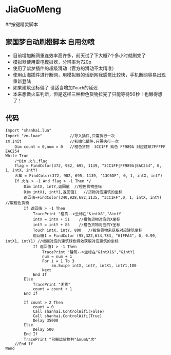# JiaGuoMeng

##按键精灵脚本

## 家国梦自动刷橙脚本 自用勿喷
* 目前增加断网重连效率高许多，前天试了下大概7个多小时就刷完了
* 模拟器使用雷电模拟器，分辨率为720p
* 使用了紫梦插件的超级滑动（官方的滑动不太精准）
* 使用山海插件进行断网，用模拟器的话断网我感觉比较快，手机断网容易出现重新登陆
* 如果建筑坐标偏了 请适当增加`Touch`的延迟
* 本来想做火车判断，但是这样三种橙色货物拉完了只能等待50秒！也懒得想了！
## 代码
```
Import "shanhai.lua"
Import "zm.luae" 			//导入插件,只需执行一次
zm.Init 					//初始化插件,只需执行一次
	Dim count = 0,num = 0	//橙色货物  3CC1FF 紫色 FF989A 对应建筑7FFFFF  EAC254
While True
	/*Dim 火车,flag
	flag = FindColor(372, 982, 695, 1139, "3CC1FF|FF989A|EAC254", 0, 1, intX, intY)
	火车 = FindColor(372, 982, 695, 1139, "13C6DF", 0, 1, intX, intY)
	If 火车 > -1 And flag > -1 Then */
		Dim intX, intY,返回值	//橙色货物坐标		
		Dim intX1, intY1,返回值1	//货物对应建筑的坐标
		返回值=FindColor(340,928,682,1135, "3CC1FF",0, 1, intX, intY) //取橙色货物
		If 返回值 > -1 Then 
    		TracePrint "橙货-->坐标在"&intX&","&intY 
    		intX = intX + 51	//橙色货物对应的X坐标 
    		intY = intY + 85	//橙色货物对应的Y坐标
    		Touch intX, intY, 800	//按住货物来获取对应建筑坐标
			返回值1 = FindColor (95,322,634,783, "61FFA4", 0, 0.99, intX1, intY1) //根据对应的建筑绿色特效获取对应建筑的坐标
			If 返回值1 > -1 Then 
				TracePrint "建筑-->坐标在"&intX1&","&intY1
				num = num + 1
				For i = 1 To 3
    				zm.Swipe intX, intY, intX1, intY1,100
				Next
			End If
		Else
    		TracePrint "无货"
    		count = count + 1
		End If
 	
		If count > 2 Then 
			count = 0
	 		Call shanhai.ControlWifi(False)
			Call shanhai.ControlWifi(True)
			Delay 35000
		Else 
			Delay 500
		End If
		TracePrint "已搬运货物共"&num&"次"
	//End If	
Wend
```
